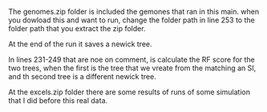 The genomes.zip folder is included the gemones that ran in this main.
when you dowload this and want to run, change the folder path in line 253 to the folder path that you extract the zip folder.

At the end of the run it saves a newick tree.

In lines 231-249 that are noe on comment, is calculate the RF score for the two trees,
when the first is the tree that we vreate from the matching an SI, and th second tree is a different newick tree.

At the excels.zip folder there are some results of runs of some simulation that I did before this real data.
